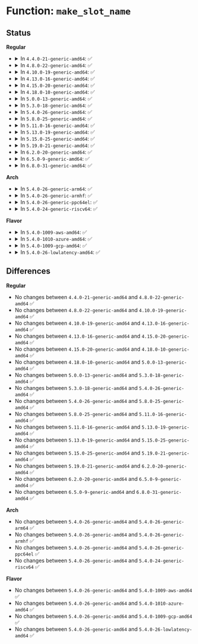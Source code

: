 # Function: <code>make_slot_name</code>

## Status
<b>Regular</b>
<ul>
<li>
<details>
<summary>In <code>4.4.0-21-generic-amd64</code>: ✅</summary>

```c
char * make_slot_name(const char * name)
```

```json
{
  "name": "make_slot_name",
  "collision_type": "Unique Static",
  "inline_type": "No",
  "funcs": [
    {
      "addr": 18446744071583310432,
      "name": "make_slot_name",
      "external": false,
      "loc": "drivers/pci/slot.c:141",
      "file": "drivers/pci/slot.c",
      "inline": "seen, unknown",
      "caller_inline": [],
      "caller_func": [
        "drivers/pci/slot.c:pci_create_slot",
        "drivers/pci/slot.c:pci_create_slot"
      ]
    }
  ],
  "symbols": [
    {
      "addr": 18446744071583310432,
      "name": "make_slot_name",
      "section": ".text",
      "bind": "STB_LOCAL",
      "size": 214
    }
  ]
}
```
</details>
</li>
<li>
<details>
<summary>In <code>4.8.0-22-generic-amd64</code>: ✅</summary>

```c
char * make_slot_name(const char * name)
```

```json
{
  "name": "make_slot_name",
  "collision_type": "Unique Static",
  "inline_type": "No",
  "funcs": [
    {
      "addr": 18446744071583621408,
      "name": "make_slot_name",
      "external": false,
      "loc": "drivers/pci/slot.c:141",
      "file": "drivers/pci/slot.c",
      "inline": "seen, unknown",
      "caller_inline": [],
      "caller_func": [
        "drivers/pci/slot.c:pci_create_slot",
        "drivers/pci/slot.c:pci_create_slot"
      ]
    }
  ],
  "symbols": [
    {
      "addr": 18446744071583621408,
      "name": "make_slot_name",
      "section": ".text",
      "bind": "STB_LOCAL",
      "size": 202
    }
  ]
}
```
</details>
</li>
<li>
<details>
<summary>In <code>4.10.0-19-generic-amd64</code>: ✅</summary>

```c
char * make_slot_name(const char * name)
```

```json
{
  "name": "make_slot_name",
  "collision_type": "Unique Static",
  "inline_type": "No",
  "funcs": [
    {
      "addr": 18446744071583758608,
      "name": "make_slot_name",
      "external": false,
      "loc": "drivers/pci/slot.c:141",
      "file": "drivers/pci/slot.c",
      "inline": "seen, unknown",
      "caller_inline": [],
      "caller_func": [
        "drivers/pci/slot.c:pci_create_slot",
        "drivers/pci/slot.c:pci_create_slot"
      ]
    }
  ],
  "symbols": [
    {
      "addr": 18446744071583758608,
      "name": "make_slot_name",
      "section": ".text",
      "bind": "STB_LOCAL",
      "size": 202
    }
  ]
}
```
</details>
</li>
<li>
<details>
<summary>In <code>4.13.0-16-generic-amd64</code>: ✅</summary>

```c
char * make_slot_name(const char * name)
```

```json
{
  "name": "make_slot_name",
  "collision_type": "Unique Static",
  "inline_type": "No",
  "funcs": [
    {
      "addr": 18446744071583801216,
      "name": "make_slot_name",
      "external": false,
      "loc": "drivers/pci/slot.c:141",
      "file": "drivers/pci/slot.c",
      "inline": "seen, unknown",
      "caller_inline": [],
      "caller_func": [
        "drivers/pci/slot.c:pci_create_slot",
        "drivers/pci/slot.c:pci_create_slot"
      ]
    }
  ],
  "symbols": [
    {
      "addr": 18446744071583801216,
      "name": "make_slot_name",
      "section": ".text",
      "bind": "STB_LOCAL",
      "size": 200
    }
  ]
}
```
</details>
</li>
<li>
<details>
<summary>In <code>4.15.0-20-generic-amd64</code>: ✅</summary>

```c
char * make_slot_name(const char * name)
```

```json
{
  "name": "make_slot_name",
  "collision_type": "Unique Static",
  "inline_type": "No",
  "funcs": [
    {
      "addr": 18446744071584064384,
      "name": "make_slot_name",
      "external": false,
      "loc": "drivers/pci/slot.c:141",
      "file": "drivers/pci/slot.c",
      "inline": "seen, unknown",
      "caller_inline": [],
      "caller_func": [
        "drivers/pci/slot.c:pci_create_slot",
        "drivers/pci/slot.c:pci_create_slot"
      ]
    }
  ],
  "symbols": [
    {
      "addr": 18446744071584064384,
      "name": "make_slot_name",
      "section": ".text",
      "bind": "STB_LOCAL",
      "size": 200
    }
  ]
}
```
</details>
</li>
<li>
<details>
<summary>In <code>4.18.0-10-generic-amd64</code>: ✅</summary>

```c
char * make_slot_name(const char * name)
```

```json
{
  "name": "make_slot_name",
  "collision_type": "Unique Static",
  "inline_type": "No",
  "funcs": [
    {
      "addr": 18446744071584263744,
      "name": "make_slot_name",
      "external": false,
      "loc": "drivers/pci/slot.c:142",
      "file": "drivers/pci/slot.c",
      "inline": "seen, unknown",
      "caller_inline": [],
      "caller_func": [
        "drivers/pci/slot.c:pci_create_slot",
        "drivers/pci/slot.c:pci_create_slot"
      ]
    }
  ],
  "symbols": [
    {
      "addr": 18446744071584263744,
      "name": "make_slot_name",
      "section": ".text",
      "bind": "STB_LOCAL",
      "size": 200
    }
  ]
}
```
</details>
</li>
<li>
<details>
<summary>In <code>5.0.0-13-generic-amd64</code>: ✅</summary>

```c
char * make_slot_name(const char * name)
```

```json
{
  "name": "make_slot_name",
  "collision_type": "Unique Static",
  "inline_type": "No",
  "funcs": [
    {
      "addr": 18446744071584353472,
      "name": "make_slot_name",
      "external": false,
      "loc": "drivers/pci/slot.c:141",
      "file": "drivers/pci/slot.c",
      "inline": "seen, unknown",
      "caller_inline": [],
      "caller_func": [
        "drivers/pci/slot.c:pci_create_slot",
        "drivers/pci/slot.c:pci_create_slot"
      ]
    }
  ],
  "symbols": [
    {
      "addr": 18446744071584353472,
      "name": "make_slot_name",
      "section": ".text",
      "bind": "STB_LOCAL",
      "size": 200
    }
  ]
}
```
</details>
</li>
<li>
<details>
<summary>In <code>5.3.0-18-generic-amd64</code>: ✅</summary>

```c
char * make_slot_name(const char * name)
```

```json
{
  "name": "make_slot_name",
  "collision_type": "Unique Static",
  "inline_type": "No",
  "funcs": [
    {
      "addr": 18446744071584548560,
      "name": "make_slot_name",
      "external": false,
      "loc": "drivers/pci/slot.c:142",
      "file": "drivers/pci/slot.c",
      "inline": "seen, unknown",
      "caller_inline": [],
      "caller_func": [
        "drivers/pci/slot.c:pci_create_slot",
        "drivers/pci/slot.c:pci_create_slot"
      ]
    }
  ],
  "symbols": [
    {
      "addr": 18446744071584548560,
      "name": "make_slot_name",
      "section": ".text",
      "bind": "STB_LOCAL",
      "size": 198
    }
  ]
}
```
</details>
</li>
<li>
<details>
<summary>In <code>5.4.0-26-generic-amd64</code>: ✅</summary>

```c
char * make_slot_name(const char * name)
```

```json
{
  "name": "make_slot_name",
  "collision_type": "Unique Static",
  "inline_type": "No",
  "funcs": [
    {
      "addr": 18446744071584683952,
      "name": "make_slot_name",
      "external": false,
      "loc": "drivers/pci/slot.c:142",
      "file": "drivers/pci/slot.c",
      "inline": "seen, unknown",
      "caller_inline": [],
      "caller_func": [
        "drivers/pci/slot.c:pci_create_slot",
        "drivers/pci/slot.c:pci_create_slot"
      ]
    }
  ],
  "symbols": [
    {
      "addr": 18446744071584683952,
      "name": "make_slot_name",
      "section": ".text",
      "bind": "STB_LOCAL",
      "size": 198
    }
  ]
}
```
</details>
</li>
<li>
<details>
<summary>In <code>5.8.0-25-generic-amd64</code>: ✅</summary>

```c
char * make_slot_name(const char * name)
```

```json
{
  "name": "make_slot_name",
  "collision_type": "Unique Static",
  "inline_type": "No",
  "funcs": [
    {
      "addr": 18446744071585397152,
      "name": "make_slot_name",
      "external": false,
      "loc": "drivers/pci/slot.c:106",
      "file": "drivers/pci/slot.c",
      "inline": "seen, unknown",
      "caller_inline": [],
      "caller_func": [
        "drivers/pci/slot.c:pci_create_slot",
        "drivers/pci/slot.c:pci_create_slot"
      ]
    }
  ],
  "symbols": [
    {
      "addr": 18446744071585397152,
      "name": "make_slot_name",
      "section": ".text",
      "bind": "STB_LOCAL",
      "size": 198
    }
  ]
}
```
</details>
</li>
<li>
<details>
<summary>In <code>5.11.0-16-generic-amd64</code>: ✅</summary>

```c
char * make_slot_name(const char * name)
```

```json
{
  "name": "make_slot_name",
  "collision_type": "Unique Static",
  "inline_type": "No",
  "funcs": [
    {
      "addr": 18446744071585553872,
      "name": "make_slot_name",
      "external": false,
      "loc": "drivers/pci/slot.c:106",
      "file": "drivers/pci/slot.c",
      "inline": "seen, unknown",
      "caller_inline": [],
      "caller_func": [
        "drivers/pci/slot.c:pci_create_slot",
        "drivers/pci/slot.c:pci_create_slot"
      ]
    }
  ],
  "symbols": [
    {
      "addr": 18446744071585553872,
      "name": "make_slot_name",
      "section": ".text",
      "bind": "STB_LOCAL",
      "size": 198
    }
  ]
}
```
</details>
</li>
<li>
<details>
<summary>In <code>5.13.0-19-generic-amd64</code>: ✅</summary>

```c
char * make_slot_name(const char * name)
```

```json
{
  "name": "make_slot_name",
  "collision_type": "Unique Static",
  "inline_type": "No",
  "funcs": [
    {
      "addr": 18446744071585432432,
      "name": "make_slot_name",
      "external": false,
      "loc": "drivers/pci/slot.c:106",
      "file": "drivers/pci/slot.c",
      "inline": "seen, unknown",
      "caller_inline": [],
      "caller_func": [
        "drivers/pci/slot.c:pci_create_slot",
        "drivers/pci/slot.c:pci_create_slot"
      ]
    }
  ],
  "symbols": [
    {
      "addr": 18446744071585432432,
      "name": "make_slot_name",
      "section": ".text",
      "bind": "STB_LOCAL",
      "size": 198
    }
  ]
}
```
</details>
</li>
<li>
<details>
<summary>In <code>5.15.0-25-generic-amd64</code>: ✅</summary>

```c
char * make_slot_name(const char * name)
```

```json
{
  "name": "make_slot_name",
  "collision_type": "Unique Static",
  "inline_type": "No",
  "funcs": [
    {
      "addr": 18446744071585897840,
      "name": "make_slot_name",
      "external": false,
      "loc": "drivers/pci/slot.c:106",
      "file": "drivers/pci/slot.c",
      "inline": "seen, unknown",
      "caller_inline": [],
      "caller_func": [
        "drivers/pci/slot.c:pci_create_slot",
        "drivers/pci/slot.c:pci_create_slot"
      ]
    }
  ],
  "symbols": [
    {
      "addr": 18446744071585897840,
      "name": "make_slot_name",
      "section": ".text",
      "bind": "STB_LOCAL",
      "size": 198
    }
  ]
}
```
</details>
</li>
<li>
<details>
<summary>In <code>5.19.0-21-generic-amd64</code>: ✅</summary>

```c
char * make_slot_name(const char * name)
```

```json
{
  "name": "make_slot_name",
  "collision_type": "Unique Static",
  "inline_type": "No",
  "funcs": [
    {
      "addr": 18446744071587096160,
      "name": "make_slot_name",
      "external": false,
      "loc": "drivers/pci/slot.c:107",
      "file": "drivers/pci/slot.c",
      "inline": "seen, unknown",
      "caller_inline": [],
      "caller_func": [
        "drivers/pci/slot.c:pci_create_slot",
        "drivers/pci/slot.c:pci_create_slot"
      ]
    }
  ],
  "symbols": [
    {
      "addr": 18446744071587096160,
      "name": "make_slot_name",
      "section": ".text",
      "bind": "STB_LOCAL",
      "size": 211
    }
  ]
}
```
</details>
</li>
<li>
<details>
<summary>In <code>6.2.0-20-generic-amd64</code>: ✅</summary>

```c
char * make_slot_name(const char * name)
```

```json
{
  "name": "make_slot_name",
  "collision_type": "Unique Static",
  "inline_type": "No",
  "funcs": [
    {
      "addr": 18446744071588287088,
      "name": "make_slot_name",
      "external": false,
      "loc": "drivers/pci/slot.c:107",
      "file": "drivers/pci/slot.c",
      "inline": "seen, unknown",
      "caller_inline": [],
      "caller_func": [
        "drivers/pci/slot.c:pci_create_slot",
        "drivers/pci/slot.c:pci_create_slot"
      ]
    }
  ],
  "symbols": [
    {
      "addr": 18446744071588287088,
      "name": "make_slot_name",
      "section": ".text",
      "bind": "STB_LOCAL",
      "size": 211
    }
  ]
}
```
</details>
</li>
<li>
<details>
<summary>In <code>6.5.0-9-generic-amd64</code>: ✅</summary>

```c
char * make_slot_name(const char * name)
```

```json
{
  "name": "make_slot_name",
  "collision_type": "Unique Static",
  "inline_type": "No",
  "funcs": [
    {
      "addr": 18446744071588562992,
      "name": "make_slot_name",
      "external": false,
      "loc": "drivers/pci/slot.c:107",
      "file": "drivers/pci/slot.c",
      "inline": "seen, unknown",
      "caller_inline": [],
      "caller_func": [
        "drivers/pci/slot.c:pci_create_slot",
        "drivers/pci/slot.c:pci_create_slot"
      ]
    }
  ],
  "symbols": [
    {
      "addr": 18446744071588562992,
      "name": "make_slot_name",
      "section": ".text",
      "bind": "STB_LOCAL",
      "size": 211
    }
  ]
}
```
</details>
</li>
<li>
<details>
<summary>In <code>6.8.0-31-generic-amd64</code>: ✅</summary>

```c
char * make_slot_name(const char * name)
```

```json
{
  "name": "make_slot_name",
  "collision_type": "Unique Static",
  "inline_type": "No",
  "funcs": [
    {
      "addr": 18446744071588862768,
      "name": "make_slot_name",
      "external": false,
      "loc": "drivers/pci/slot.c:107",
      "file": "drivers/pci/slot.c",
      "inline": "seen, unknown",
      "caller_inline": [],
      "caller_func": [
        "drivers/pci/slot.c:pci_create_slot",
        "drivers/pci/slot.c:pci_create_slot"
      ]
    }
  ],
  "symbols": [
    {
      "addr": 18446744071588862768,
      "name": "make_slot_name",
      "section": ".text",
      "bind": "STB_LOCAL",
      "size": 211
    }
  ]
}
```
</details>
</li>
</ul>
<b>Arch</b>
<ul>
<li>
<details>
<summary>In <code>5.4.0-26-generic-arm64</code>: ✅</summary>

```c
char * make_slot_name(const char * name)
```

```json
{
  "name": "make_slot_name",
  "collision_type": "Unique Static",
  "inline_type": "No",
  "funcs": [
    {
      "addr": 18446603336496936008,
      "name": "make_slot_name",
      "external": false,
      "loc": "drivers/pci/slot.c:142",
      "file": "drivers/pci/slot.c",
      "inline": "seen, unknown",
      "caller_inline": [],
      "caller_func": [
        "drivers/pci/slot.c:pci_create_slot",
        "drivers/pci/slot.c:pci_create_slot"
      ]
    }
  ],
  "symbols": [
    {
      "addr": 18446603336496936008,
      "name": "make_slot_name",
      "section": ".text",
      "bind": "STB_LOCAL",
      "size": 236
    }
  ]
}
```
</details>
</li>
<li>
<details>
<summary>In <code>5.4.0-26-generic-armhf</code>: ✅</summary>

```c
char * make_slot_name(const char * name)
```

```json
{
  "name": "make_slot_name",
  "collision_type": "Unique Static",
  "inline_type": "No",
  "funcs": [
    {
      "addr": 3230209344,
      "name": "make_slot_name",
      "external": false,
      "loc": "drivers/pci/slot.c:142",
      "file": "drivers/pci/slot.c",
      "inline": "seen, unknown",
      "caller_inline": [],
      "caller_func": [
        "drivers/pci/slot.c:pci_create_slot",
        "drivers/pci/slot.c:pci_create_slot"
      ]
    }
  ],
  "symbols": [
    {
      "addr": 3230209344,
      "name": "make_slot_name",
      "section": ".text",
      "bind": "STB_LOCAL",
      "size": 208
    }
  ]
}
```
</details>
</li>
<li>
<details>
<summary>In <code>5.4.0-26-generic-ppc64el</code>: ✅</summary>

```c
char * make_slot_name(const char * name)
```

```json
{
  "name": "make_slot_name",
  "collision_type": "Unique Static",
  "inline_type": "No",
  "funcs": [
    {
      "addr": 13835058055291036416,
      "name": "make_slot_name",
      "external": false,
      "loc": "drivers/pci/slot.c:142",
      "file": "drivers/pci/slot.c",
      "inline": "seen, unknown",
      "caller_inline": [],
      "caller_func": [
        "drivers/pci/slot.c:pci_create_slot",
        "drivers/pci/slot.c:pci_create_slot"
      ]
    }
  ],
  "symbols": [
    {
      "addr": 13835058055291036416,
      "name": "make_slot_name",
      "section": ".text",
      "bind": "STB_LOCAL",
      "size": 336
    }
  ]
}
```
</details>
</li>
<li>
<details>
<summary>In <code>5.4.0-24-generic-riscv64</code>: ✅</summary>

```c
char * make_slot_name(const char * name)
```

```json
{
  "name": "make_slot_name",
  "collision_type": "Unique Static",
  "inline_type": "No",
  "funcs": [
    {
      "addr": 18446743936275616822,
      "name": "make_slot_name",
      "external": false,
      "loc": "drivers/pci/slot.c:142",
      "file": "drivers/pci/slot.c",
      "inline": "seen, unknown",
      "caller_inline": [],
      "caller_func": [
        "drivers/pci/slot.c:pci_create_slot",
        "drivers/pci/slot.c:pci_create_slot"
      ]
    }
  ],
  "symbols": [
    {
      "addr": 18446743936275616822,
      "name": "make_slot_name",
      "section": ".text",
      "bind": "STB_LOCAL",
      "size": 218
    }
  ]
}
```
</details>
</li>
</ul>
<b>Flavor</b>
<ul>
<li>
<details>
<summary>In <code>5.4.0-1009-aws-amd64</code>: ✅</summary>

```c
char * make_slot_name(const char * name)
```

```json
{
  "name": "make_slot_name",
  "collision_type": "Unique Static",
  "inline_type": "No",
  "funcs": [
    {
      "addr": 18446744071584634432,
      "name": "make_slot_name",
      "external": false,
      "loc": "drivers/pci/slot.c:142",
      "file": "drivers/pci/slot.c",
      "inline": "seen, unknown",
      "caller_inline": [],
      "caller_func": [
        "drivers/pci/slot.c:pci_create_slot",
        "drivers/pci/slot.c:pci_create_slot"
      ]
    }
  ],
  "symbols": [
    {
      "addr": 18446744071584634432,
      "name": "make_slot_name",
      "section": ".text",
      "bind": "STB_LOCAL",
      "size": 198
    }
  ]
}
```
</details>
</li>
<li>
<details>
<summary>In <code>5.4.0-1010-azure-amd64</code>: ✅</summary>

```c
char * make_slot_name(const char * name)
```

```json
{
  "name": "make_slot_name",
  "collision_type": "Unique Static",
  "inline_type": "No",
  "funcs": [
    {
      "addr": 18446744071584564240,
      "name": "make_slot_name",
      "external": false,
      "loc": "drivers/pci/slot.c:142",
      "file": "drivers/pci/slot.c",
      "inline": "seen, unknown",
      "caller_inline": [],
      "caller_func": [
        "drivers/pci/slot.c:pci_create_slot",
        "drivers/pci/slot.c:pci_create_slot"
      ]
    }
  ],
  "symbols": [
    {
      "addr": 18446744071584564240,
      "name": "make_slot_name",
      "section": ".text",
      "bind": "STB_LOCAL",
      "size": 198
    }
  ]
}
```
</details>
</li>
<li>
<details>
<summary>In <code>5.4.0-1009-gcp-amd64</code>: ✅</summary>

```c
char * make_slot_name(const char * name)
```

```json
{
  "name": "make_slot_name",
  "collision_type": "Unique Static",
  "inline_type": "No",
  "funcs": [
    {
      "addr": 18446744071584634112,
      "name": "make_slot_name",
      "external": false,
      "loc": "drivers/pci/slot.c:142",
      "file": "drivers/pci/slot.c",
      "inline": "seen, unknown",
      "caller_inline": [],
      "caller_func": [
        "drivers/pci/slot.c:pci_create_slot",
        "drivers/pci/slot.c:pci_create_slot"
      ]
    }
  ],
  "symbols": [
    {
      "addr": 18446744071584634112,
      "name": "make_slot_name",
      "section": ".text",
      "bind": "STB_LOCAL",
      "size": 198
    }
  ]
}
```
</details>
</li>
<li>
<details>
<summary>In <code>5.4.0-26-lowlatency-amd64</code>: ✅</summary>

```c
char * make_slot_name(const char * name)
```

```json
{
  "name": "make_slot_name",
  "collision_type": "Unique Static",
  "inline_type": "No",
  "funcs": [
    {
      "addr": 18446744071584741808,
      "name": "make_slot_name",
      "external": false,
      "loc": "drivers/pci/slot.c:142",
      "file": "drivers/pci/slot.c",
      "inline": "seen, unknown",
      "caller_inline": [],
      "caller_func": [
        "drivers/pci/slot.c:pci_create_slot",
        "drivers/pci/slot.c:pci_create_slot"
      ]
    }
  ],
  "symbols": [
    {
      "addr": 18446744071584741808,
      "name": "make_slot_name",
      "section": ".text",
      "bind": "STB_LOCAL",
      "size": 198
    }
  ]
}
```
</details>
</li>
</ul>

## Differences
<b>Regular</b>
<ul>
<li>
No changes between <code>4.4.0-21-generic-amd64</code> and <code>4.8.0-22-generic-amd64</code> ✅
</li>
<li>
No changes between <code>4.8.0-22-generic-amd64</code> and <code>4.10.0-19-generic-amd64</code> ✅
</li>
<li>
No changes between <code>4.10.0-19-generic-amd64</code> and <code>4.13.0-16-generic-amd64</code> ✅
</li>
<li>
No changes between <code>4.13.0-16-generic-amd64</code> and <code>4.15.0-20-generic-amd64</code> ✅
</li>
<li>
No changes between <code>4.15.0-20-generic-amd64</code> and <code>4.18.0-10-generic-amd64</code> ✅
</li>
<li>
No changes between <code>4.18.0-10-generic-amd64</code> and <code>5.0.0-13-generic-amd64</code> ✅
</li>
<li>
No changes between <code>5.0.0-13-generic-amd64</code> and <code>5.3.0-18-generic-amd64</code> ✅
</li>
<li>
No changes between <code>5.3.0-18-generic-amd64</code> and <code>5.4.0-26-generic-amd64</code> ✅
</li>
<li>
No changes between <code>5.4.0-26-generic-amd64</code> and <code>5.8.0-25-generic-amd64</code> ✅
</li>
<li>
No changes between <code>5.8.0-25-generic-amd64</code> and <code>5.11.0-16-generic-amd64</code> ✅
</li>
<li>
No changes between <code>5.11.0-16-generic-amd64</code> and <code>5.13.0-19-generic-amd64</code> ✅
</li>
<li>
No changes between <code>5.13.0-19-generic-amd64</code> and <code>5.15.0-25-generic-amd64</code> ✅
</li>
<li>
No changes between <code>5.15.0-25-generic-amd64</code> and <code>5.19.0-21-generic-amd64</code> ✅
</li>
<li>
No changes between <code>5.19.0-21-generic-amd64</code> and <code>6.2.0-20-generic-amd64</code> ✅
</li>
<li>
No changes between <code>6.2.0-20-generic-amd64</code> and <code>6.5.0-9-generic-amd64</code> ✅
</li>
<li>
No changes between <code>6.5.0-9-generic-amd64</code> and <code>6.8.0-31-generic-amd64</code> ✅
</li>
</ul>
<b>Arch</b>
<ul>
<li>
No changes between <code>5.4.0-26-generic-amd64</code> and <code>5.4.0-26-generic-arm64</code> ✅
</li>
<li>
No changes between <code>5.4.0-26-generic-amd64</code> and <code>5.4.0-26-generic-armhf</code> ✅
</li>
<li>
No changes between <code>5.4.0-26-generic-amd64</code> and <code>5.4.0-26-generic-ppc64el</code> ✅
</li>
<li>
No changes between <code>5.4.0-26-generic-amd64</code> and <code>5.4.0-24-generic-riscv64</code> ✅
</li>
</ul>
<b>Flavor</b>
<ul>
<li>
No changes between <code>5.4.0-26-generic-amd64</code> and <code>5.4.0-1009-aws-amd64</code> ✅
</li>
<li>
No changes between <code>5.4.0-26-generic-amd64</code> and <code>5.4.0-1010-azure-amd64</code> ✅
</li>
<li>
No changes between <code>5.4.0-26-generic-amd64</code> and <code>5.4.0-1009-gcp-amd64</code> ✅
</li>
<li>
No changes between <code>5.4.0-26-generic-amd64</code> and <code>5.4.0-26-lowlatency-amd64</code> ✅
</li>
</ul>
